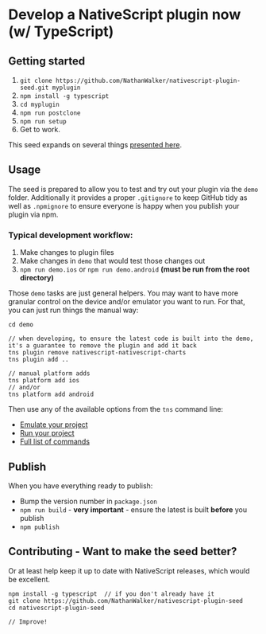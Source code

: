 # Develop a NativeScript plugin now (w/ TypeScript)

## Getting started

1. `git clone https://github.com/NathanWalker/nativescript-plugin-seed.git myplugin`
2. `npm install -g typescript`
3. `cd myplugin`
4. `npm run postclone`
5. `npm run setup`
6. Get to work.

This seed expands on several things [presented here](http://developer.telerik.com/featured/creating-nativescript-plugins-in-typescript/).

## Usage

The seed is prepared to allow you to test and try out your plugin via the `demo` folder.
Additionally it provides a proper `.gitignore` to keep GitHub tidy as well as `.npmignore` to ensure everyone is happy when you publish your plugin via npm.

### Typical development workflow:

1. Make changes to plugin files
2. Make changes in `demo` that would test those changes out
3. `npm run demo.ios` or `npm run demo.android`  **(must be run from the root directory)**

Those `demo` tasks are just general helpers. You may want to have more granular control on the device and/or emulator you want to run. For that, you can just run things the manual way:

```
cd demo

// when developing, to ensure the latest code is built into the demo, it's a guarantee to remove the plugin and add it back
tns plugin remove nativescript-nativescript-charts
tns plugin add ..

// manual platform adds
tns platform add ios
// and/or
tns platform add android
```

Then use any of the available options from the `tns` command line:

* [Emulate your project](https://github.com/NativeScript/nativescript-cli#emulate-your-project)
* [Run your project](https://github.com/NativeScript/nativescript-cli#run-your-project)
* [Full list of commands](https://github.com/NativeScript/nativescript-cli#the-commands)

## Publish

When you have everything ready to publish:

* Bump the version number in `package.json`
* `npm run build` - **very important** - ensure the latest is built **before** you publish
* `npm publish`

## Contributing - Want to make the seed better?

Or at least help keep it up to date with NativeScript releases, which would be excellent.

```
npm install -g typescript  // if you don't already have it
git clone https://github.com/NathanWalker/nativescript-plugin-seed
cd nativescript-plugin-seed

// Improve!
```
